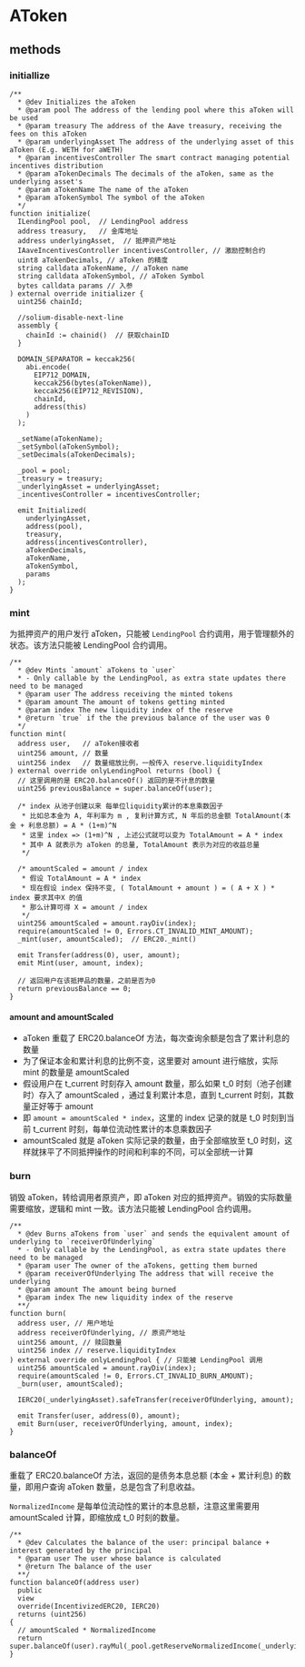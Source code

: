 # AToken

## methods

### initiallize

```solidity
/**
  * @dev Initializes the aToken
  * @param pool The address of the lending pool where this aToken will be used
  * @param treasury The address of the Aave treasury, receiving the fees on this aToken
  * @param underlyingAsset The address of the underlying asset of this aToken (E.g. WETH for aWETH)
  * @param incentivesController The smart contract managing potential incentives distribution
  * @param aTokenDecimals The decimals of the aToken, same as the underlying asset's
  * @param aTokenName The name of the aToken
  * @param aTokenSymbol The symbol of the aToken
  */
function initialize(
  ILendingPool pool,  // LendingPool address
  address treasury,   // 金库地址
  address underlyingAsset,  // 抵押资产地址
  IAaveIncentivesController incentivesController, // 激励控制合约
  uint8 aTokenDecimals, // aToken 的精度
  string calldata aTokenName, // aToken name
  string calldata aTokenSymbol, // aToken Symbol
  bytes calldata params // 入参
) external override initializer {
  uint256 chainId;

  //solium-disable-next-line
  assembly {
    chainId := chainid()  // 获取chainID
  }

  DOMAIN_SEPARATOR = keccak256(
    abi.encode(
      EIP712_DOMAIN,
      keccak256(bytes(aTokenName)),
      keccak256(EIP712_REVISION),
      chainId,
      address(this)
    )
  );

  _setName(aTokenName);
  _setSymbol(aTokenSymbol);
  _setDecimals(aTokenDecimals);

  _pool = pool;
  _treasury = treasury;
  _underlyingAsset = underlyingAsset;
  _incentivesController = incentivesController;

  emit Initialized(
    underlyingAsset,
    address(pool),
    treasury,
    address(incentivesController),
    aTokenDecimals,
    aTokenName,
    aTokenSymbol,
    params
  );
}
```

### mint

为抵押资产的用户发行 aToken，只能被 `LendingPool` 合约调用，用于管理额外的状态。该方法只能被 LendingPool 合约调用。

```solidity
/**
  * @dev Mints `amount` aTokens to `user`
  * - Only callable by the LendingPool, as extra state updates there need to be managed
  * @param user The address receiving the minted tokens
  * @param amount The amount of tokens getting minted
  * @param index The new liquidity index of the reserve
  * @return `true` if the the previous balance of the user was 0
  */
function mint(
  address user,   // aToken接收者
  uint256 amount, // 数量
  uint256 index   // 数量缩放比例，一般传入 reserve.liquidityIndex
) external override onlyLendingPool returns (bool) {
  // 这里调用的是 ERC20.balanceOf() 返回的是不计息的数量
  uint256 previousBalance = super.balanceOf(user);

  /* index 从池子创建以来 每单位liquidity累计的本息乘数因子
   * 比如总本金为 A, 年利率为 m , 复利计算方式, N 年后的总金额 TotalAmount(本金 + 利息总额) = A * (1+m)^N   
   * 这里 index => (1+m)^N , 上述公式就可以变为 TotalAmount = A * index
   * 其中 A 就表示为 aToken 的总量, TotalAmount 表示为对应的收益总量
   */

  /* amountScaled = amount / index
   * 假设 TotalAmount = A * index 
   * 现在假设 index 保持不变, ( TotalAmount + amount ) = ( A + X ) * index 要求其中X 的值  
   * 那么计算可得 X = amount / index  
   */
  uint256 amountScaled = amount.rayDiv(index);
  require(amountScaled != 0, Errors.CT_INVALID_MINT_AMOUNT);
  _mint(user, amountScaled);  // ERC20._mint()

  emit Transfer(address(0), user, amount);
  emit Mint(user, amount, index);

  // 返回用户在该抵押品的数量，之前是否为0
  return previousBalance == 0;
}
```

#### amount and amountScaled

- aToken 重载了 ERC20.balanceOf 方法，每次查询余额是包含了累计利息的数量
- 为了保证本金和累计利息的比例不变，这里要对 amount 进行缩放，实际 mint 的数量是 amountScaled
- 假设用户在 t_current 时刻存入 amount 数量，那么如果 t_0 时刻（池子创建时）存入了 amountScaled ，通过复利累计本息，直到 t_current 时刻，其数量正好等于 amount
- 即 `amount = amountScaled * index`，这里的 index 记录的就是 t_0 时刻到当前 t_current 时刻，每单位流动性累计的本息乘数因子
- amountScaled 就是 aToken 实际记录的数量，由于全部缩放至 t_0 时刻，这样就抹平了不同抵押操作的时间和利率的不同，可以全部统一计算

### burn

销毁 aToken，转给调用者原资产，即 aToken 对应的抵押资产。销毁的实际数量需要缩放，逻辑和 mint 一致。该方法只能被 LendingPool 合约调用。

```solidity
/**
  * @dev Burns aTokens from `user` and sends the equivalent amount of underlying to `receiverOfUnderlying`
  * - Only callable by the LendingPool, as extra state updates there need to be managed
  * @param user The owner of the aTokens, getting them burned
  * @param receiverOfUnderlying The address that will receive the underlying
  * @param amount The amount being burned
  * @param index The new liquidity index of the reserve
  **/
function burn(
  address user, // 用户地址
  address receiverOfUnderlying, // 原资产地址
  uint256 amount, // 赎回数量
  uint256 index // reserve.liquidityIndex
) external override onlyLendingPool { // 只能被 LendingPool 调用
  uint256 amountScaled = amount.rayDiv(index);
  require(amountScaled != 0, Errors.CT_INVALID_BURN_AMOUNT);
  _burn(user, amountScaled);

  IERC20(_underlyingAsset).safeTransfer(receiverOfUnderlying, amount);

  emit Transfer(user, address(0), amount);
  emit Burn(user, receiverOfUnderlying, amount, index);
}
```

### balanceOf

重载了 ERC20.balanceOf 方法，返回的是债务本息总额 (本金 + 累计利息) 的数量，即用户查询 aToken 数量，总是包含了利息收益。

`NormalizedIncome` 是每单位流动性的累计的本息总额，注意这里需要用 amountScaled 计算，即缩放成 t_0 时刻的数量。

```solidity
/**
  * @dev Calculates the balance of the user: principal balance + interest generated by the principal
  * @param user The user whose balance is calculated
  * @return The balance of the user
  **/
function balanceOf(address user)
  public
  view
  override(IncentivizedERC20, IERC20)
  returns (uint256)
{
  // amountScaled * NormalizedIncome
  return super.balanceOf(user).rayMul(_pool.getReserveNormalizedIncome(_underlyingAsset));
}
```
